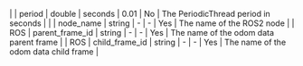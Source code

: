 |        | period            | double  | seconds | 0.01  | No    | The PeriodicThread period in seconds             |
|        | node_name         | string  | -       | -     | Yes   | The name of the ROS2 node                        |
| ROS    | parent_frame_id   | string  | -       | -     | Yes   | The name of the odom data parent frame           |
| ROS    | child_frame_id    | string  | -       | -     | Yes   | The name of the odom data child frame            |

